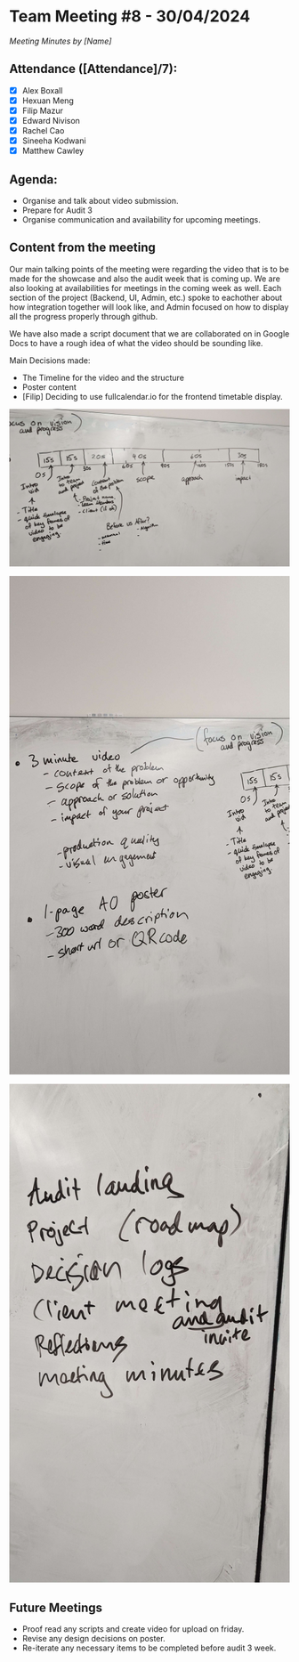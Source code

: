 # Team Meeting #8 - 30/04/2024

*Meeting Minutes by [Name]*

## Attendance ([Attendance]/7):

- [X] Alex Boxall
- [X] Hexuan Meng
- [X] Filip Mazur
- [X] Edward Nivison
- [X] Rachel Cao
- [X] Sineeha Kodwani
- [X] Matthew Cawley

## Agenda:

- Organise and talk about video submission.
- Prepare for Audit 3
- Organise communication and availability for upcoming meetings.

## Content from the meeting

Our main talking points of the meeting were regarding the video that is to be made for the showcase and also the audit week that is coming up.
We are also looking at availabilities for meetings in the coming week as well. Each section of the project (Backend, UI, Admin, etc.) spoke to eachother about how
integration together will look like, and Admin focused on how to display all the progress properly through github.

We have also made a script document that we are collaborated on in Google Docs to have a rough idea of what the video should be sounding like.

Main Decisions made:
- The Timeline for the video and the structure
- Poster content
- [Filip] Deciding to use fullcalendar.io for the frontend timetable display.

![Video Timeline](https://github.com/mazfil/lab-allocator/blob/main/docs/meetings/team-meetings/img/30-04-24-Timeline.jpg)

![Video and Poster Criteria](https://github.com/mazfil/lab-allocator/blob/main/docs/meetings/team-meetings/img/30-04-24-VideoPosterCriteria.jpg)

![Tasks to Complete](https://github.com/mazfil/lab-allocator/blob/main/docs/meetings/team-meetings/img/30-04-24-Tasks-To-Do.jpg)

## Future Meetings

- Proof read any scripts and create video for upload on friday.
- Revise any design decisions on poster.
- Re-iterate any necessary items to be completed before audit 3 week.

